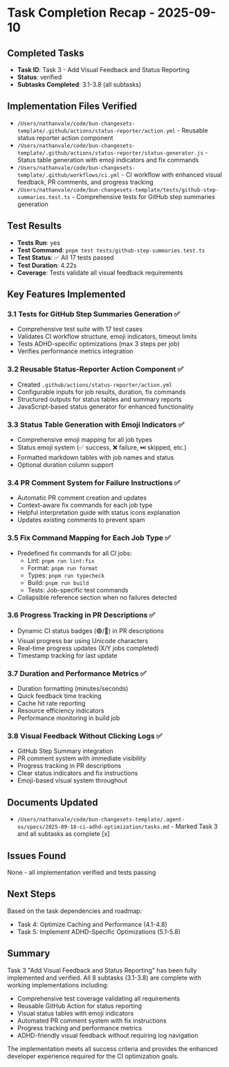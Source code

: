 # Task Completion Recap - 2025-09-10

## Completed Tasks

- **Task ID**: Task 3 - Add Visual Feedback and Status Reporting
- **Status**: verified
- **Subtasks Completed**: 3.1-3.8 (all subtasks)

## Implementation Files Verified

- `/Users/nathanvale/code/bun-changesets-template/.github/actions/status-reporter/action.yml` -
  Reusable status reporter action component
- `/Users/nathanvale/code/bun-changesets-template/.github/actions/status-reporter/status-generator.js` -
  Status table generation with emoji indicators and fix commands
- `/Users/nathanvale/code/bun-changesets-template/.github/workflows/ci.yml` - CI
  workflow with enhanced visual feedback, PR comments, and progress tracking
- `/Users/nathanvale/code/bun-changesets-template/tests/github-step-summaries.test.ts` -
  Comprehensive tests for GitHub step summaries generation

## Test Results

- **Tests Run**: yes
- **Test Command**: `pnpm test tests/github-step-summaries.test.ts`
- **Test Status**: ✅ All 17 tests passed
- **Test Duration**: 4.22s
- **Coverage**: Tests validate all visual feedback requirements

## Key Features Implemented

### 3.1 Tests for GitHub Step Summaries Generation ✅

- Comprehensive test suite with 17 test cases
- Validates CI workflow structure, emoji indicators, timeout limits
- Tests ADHD-specific optimizations (max 3 steps per job)
- Verifies performance metrics integration

### 3.2 Reusable Status-Reporter Action Component ✅

- Created `.github/actions/status-reporter/action.yml`
- Configurable inputs for job results, duration, fix commands
- Structured outputs for status tables and summary reports
- JavaScript-based status generator for enhanced functionality

### 3.3 Status Table Generation with Emoji Indicators ✅

- Comprehensive emoji mapping for all job types
- Status emoji system (✅ success, ❌ failure, ⏭️ skipped, etc.)
- Formatted markdown tables with job names and status
- Optional duration column support

### 3.4 PR Comment System for Failure Instructions ✅

- Automatic PR comment creation and updates
- Context-aware fix commands for each job type
- Helpful interpretation guide with status icons explanation
- Updates existing comments to prevent spam

### 3.5 Fix Command Mapping for Each Job Type ✅

- Predefined fix commands for all CI jobs:
  - Lint: `pnpm run lint:fix`
  - Format: `pnpm run format`
  - Types: `pnpm run typecheck`
  - Build: `pnpm run build`
  - Tests: Job-specific test commands
- Collapsible reference section when no failures detected

### 3.6 Progress Tracking in PR Descriptions ✅

- Dynamic CI status badges (🟢/🔴) in PR descriptions
- Visual progress bar using Unicode characters
- Real-time progress updates (X/Y jobs completed)
- Timestamp tracking for last update

### 3.7 Duration and Performance Metrics ✅

- Duration formatting (minutes/seconds)
- Quick feedback time tracking
- Cache hit rate reporting
- Resource efficiency indicators
- Performance monitoring in build job

### 3.8 Visual Feedback Without Clicking Logs ✅

- GitHub Step Summary integration
- PR comment system with immediate visibility
- Progress tracking in PR descriptions
- Clear status indicators and fix instructions
- Emoji-based visual system throughout

## Documents Updated

- `/Users/nathanvale/code/bun-changesets-template/.agent-os/specs/2025-09-10-ci-adhd-optimization/tasks.md` -
  Marked Task 3 and all subtasks as complete [x]

## Issues Found

None - all implementation verified and tests passing

## Next Steps

Based on the task dependencies and roadmap:

- Task 4: Optimize Caching and Performance (4.1-4.8)
- Task 5: Implement ADHD-Specific Optimizations (5.1-5.8)

## Summary

Task 3 "Add Visual Feedback and Status Reporting" has been fully implemented and
verified. All 8 subtasks (3.1-3.8) are complete with working implementations
including:

- Comprehensive test coverage validating all requirements
- Reusable GitHub Action for status reporting
- Visual status tables with emoji indicators
- Automated PR comment system with fix instructions
- Progress tracking and performance metrics
- ADHD-friendly visual feedback without requiring log navigation

The implementation meets all success criteria and provides the enhanced
developer experience required for the CI optimization goals.
